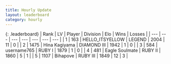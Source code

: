 ```yaml
---
title: Hourly Update
layout: leaderboard
category: hourly
---
```


{: .leaderboard}
| Rank | LV | Player | Division | Elo | Wins | Losses |
| --- | --- | --- | --- | --- | --- | --- |
| <span data-change="0">1</span> | 163 | <span title="ID: 528147">HELLO_ITSYELLOW</span> | LEGEND | <span data-change="0">2004</span> | <span data-change="0">11</span> | <span data-change="0">0</span> |
| <span data-change="0">2</span> | 1475 | <span title="ID: 315148">Hina Kagiyama</span> | DIAMOND III | <span data-change="0">1942</span> | <span data-change="0">1</span> | <span data-change="0">0</span> |
| <span data-change="0">3</span> | 584 | <span title="ID: 188640">username765</span> | RUBY I | <span data-change="0">1879</span> | <span data-change="0">1</span> | <span data-change="0">0</span> |
| <span data-change="1">4</span> | 481 | <span title="ID: 512212">Eagle Soulmate</span> | RUBY II | <span data-change="21">1860</span> | <span data-change="3">5</span> | <span data-change="1">1</span> |
| <span data-change="-1">5</span> | 1107 | <span title="ID: 361226">Bihapove</span> | RUBY III | <span data-change="0">1849</span> | <span data-change="0">12</span> | <span data-change="0">3</span> |